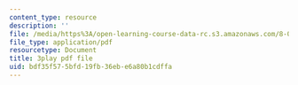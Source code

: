 ```yaml
---
content_type: resource
description: ''
file: /media/https%3A/open-learning-course-data-rc.s3.amazonaws.com/8-06-quantum-physics-iii-spring-2018/bdf35f575bfd19fb36ebe6a80b1cdffa_Uux0VkKaoxY.pdf
file_type: application/pdf
resourcetype: Document
title: 3play pdf file
uid: bdf35f57-5bfd-19fb-36eb-e6a80b1cdffa
---
```

